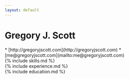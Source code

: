 ```yaml
---
layout: default
---
```

# Gregory J. Scott

<section markdown="1">
* [http://gregoryjscott.com](http://gregoryjscott.com)
* [me@gregoryjscott.com](mailto:me@gregoryjscott.com)
</section>

<section markdown="1">
{% include skills.md %}
</section>

<section markdown="1">
{% include experience.md %}
</section>

<section markdown="1">
{% include education.md %}
</section>
